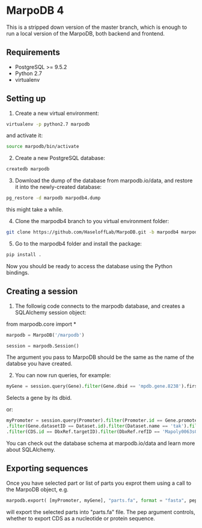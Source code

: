 # MarpoDB 4
This is a stripped down version of the master branch, which is enough to run a local version of the MarpoDB, both backend and frontend.

## Requirements
* PostgreSQL >= 9.5.2
* Python 2.7
* virtualenv

## Setting up
1. Create a new virtual environment:
``` bash
virtualenv -p python2.7 marpodb
```
and activate it:
``` bash
source marpodb/bin/activate
```
2. Create a new PostgreSQL database:
``` bash
createdb marpodb
```
3. Download the dump of the database from marpodb.io/data, and restore it into the newly-created database:
``` bash
pg_restore -d marpodb marpodb4.dump
```
this might take a while.

4. Clone the marpodb4 branch to you virtual environment folder:
``` bash
git clone https://github.com/HaseloffLab/MarpoDB.git -b marpodb4 marpodb4
```
5. Go to the marpodb4 folder and install the package:
``` bash
pip install .
```
Now you should be ready to access the database using the Python bindings.

## Creating a session

1. The followig code connects to the marpodb database, and creates a SQLAlchemy session object:

from marpodb.core import *
``` python
marpodb = MarpoDB('/marpodb')

session = marpodb.Session()
```
The argument you pass to MarpoDB should be the same as the name of the databse you have created.

2. You can now run queries, for example:
``` python
myGene = session.query(Gene).filter(Gene.dbid == 'mpdb.gene.8238').first()
```
Selects a gene by its dbid.

or:
``` python
myPromoter = session.query(Promoter).filter(Promoter.id == Gene.promoterID)\
.filter(Gene.datasetID == Dataset.id).filter(Dataset.name == 'tak').filter(CDS.id == Gene.cdsID)\
.filter(CDS.id == DbxRef.targetID).filter(DbxRef.refID == 'Mapoly0063s0040').first()
```
You can check out the database schema at marpodb.io/data and learn more about SQLAlchemy.

## Exporting sequences

Once you have selected part or list of parts you exprot them using a call to the MarpoDB object, e.g.
``` python
marpodb.export( [myPromoter, myGene], "parts.fa", format = "fasta", pep = False)
```
will export the selected parts into "parts.fa" file. The pep argument controls, whether to export CDS as a nucleotide or protein sequence.
